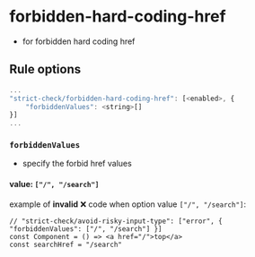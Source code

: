 # forbidden-hard-coding-href
- for forbidden hard coding href

## Rule options

```js
...
"strict-check/forbidden-hard-coding-href": [<enabled>, {
    "forbiddenValues": <string>[]
}]
...
```

### `forbiddenValues`
- specify the forbid href values

#### value: `["/", "/search"]`

example of **invalid** :x: code when option value `["/", "/search"]`:

```tsx
// "strict-check/avoid-risky-input-type": ["error", { "forbiddenValues": ["/", "/search"] }]
const Component = () => <a href="/">top</a>
const searchHref = "/search"
```
